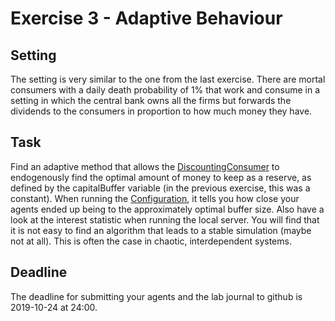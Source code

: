 # Exercise 3 - Adaptive Behaviour

## Setting
The setting is very similar to the one from the last exercise. There are mortal consumers with a daily death probability of 1% that work and consume in a setting in which the central bank owns all the firms but forwards the dividends to the consumers in proportion to how much money they have.

## Task
Find an adaptive method that allows the [DiscountingConsumer](../src/com/agentecon/exercise3/DiscountingConsumer.java) to endogenously find the optimal amount of money to keep as a reserve, as defined by the capitalBuffer variable (in the previous exercise, this was a constant). When running the [Configuration](../src/com/agentecon/exercise3/Configuration.java), it tells you how close your agents ended up being to the approximately optimal buffer size. Also have a look at the interest statistic when running the local server. You will find that it is not easy to find an algorithm that leads to a stable simulation (maybe not at all). This is often the case in chaotic, interdependent systems.

## Deadline

The deadline for submitting your agents and the lab journal to github is 2019-10-24 at 24:00.
